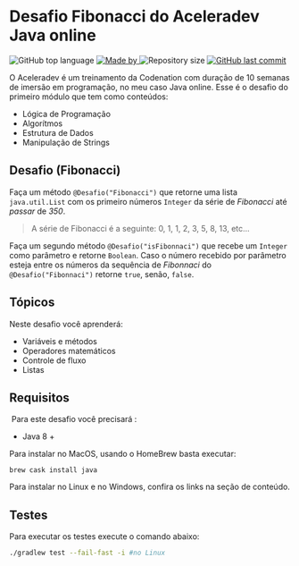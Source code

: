 # Desafio Fibonacci do Aceleradev Java online
<p>
    <img alt="GitHub top language" src="https://img.shields.io/github/languages/top/my-study-area/desafio-aceleradev-java-fibonacci">
    <a href="https://github.com/my-study-area">
        <img alt="Made by" src="https://img.shields.io/badge/made%20by-adriano%20avelino-gree">
    </a>
    <img alt="Repository size" src="https://img.shields.io/github/repo-size/my-study-area/desafio-aceleradev-java-fibonacci">
    <a href="https://github.com/EliasGcf/readme-template/commits/master">
    <img alt="GitHub last commit" src="https://img.shields.io/github/last-commit/my-study-area/desafio-aceleradev-java-fibonacci">
    </a>
</p>

O Aceleradev é um treinamento da Codenation com duração de 10 semanas de imersão em programação, no meu caso Java online. Esse é o desafio do primeiro módulo que tem como conteúdos:
- Lógica de Programação
- Algorítmos
- Estrutura de Dados
- Manipulação de Strings

## Desafio (Fibonacci)

Faça um método `@Desafio("Fibonacci")` que retorne uma lista `java.util.List` com os primeiro números `Integer` da série de *Fibonacci* até *passar* de *350*.

> A série de Fibonacci é a seguinte: 0, 1, 1, 2, 3, 5, 8, 13, etc...

Faça um segundo método `@Desafio("isFibonnaci")` que recebe um `Integer` como parâmetro e retorne `Boolean`.
Caso o número recebido por parâmetro esteja entre os números da sequência de *Fibonnaci* do `@Desafio("Fibonnaci")` retorne `true`, senão, `false`.

## Tópicos

Neste desafio você aprenderá:

- Variáveis e métodos
- Operadores matemáticos
- Controle de fluxo
- Listas

## Requisitos
​
Para este desafio você precisará :

- Java 8 +

Para instalar no MacOS, usando o HomeBrew basta executar:

    brew cask install java

Para instalar no Linux e no Windows, confira os links na seção de conteúdo.

## Testes
Para executar os testes execute o comando abaixo:
```bash
./gradlew test --fail-fast -i #no Linux
```
